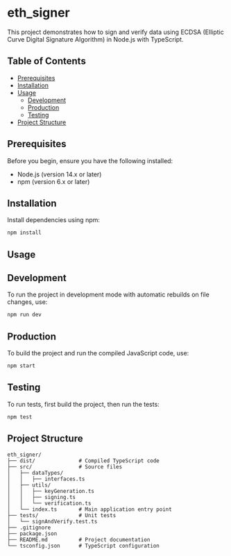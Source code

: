 # eth_signer

This project demonstrates how to sign and verify data using ECDSA (Elliptic Curve Digital Signature Algorithm) in Node.js with TypeScript.

## Table of Contents

- [Prerequisites](#prerequisites)
- [Installation](#installation)
- [Usage](#usage)
  - [Development](#development)
  - [Production](#production)
  - [Testing](#testing)
- [Project Structure](#project-structure)

## Prerequisites

Before you begin, ensure you have the following installed:

- Node.js (version 14.x or later)
- npm (version 6.x or later)

## Installation

Install dependencies using npm:

```bash
npm install
```

## Usage
## Development

To run the project in development mode with automatic rebuilds on file changes, use:
```bash
npm run dev
```

## Production

To build the project and run the compiled JavaScript code, use:

```bash
npm start
```

## Testing

To run tests, first build the project, then run the tests:

```bash
npm test
```

## Project Structure

```
eth_signer/
├── dist/              # Compiled TypeScript code
├── src/               # Source files
│   ├── dataTypes/
│   │   ├── interfaces.ts
│   ├── utils/
│   │   ├── keyGeneration.ts
│   │   ├── signing.ts
│   │   └── verification.ts
│   └── index.ts       # Main application entry point
├── tests/             # Unit tests
│   └── signAndVerify.test.ts
├── .gitignore
├── package.json
├── README.md          # Project documentation
└── tsconfig.json      # TypeScript configuration
```